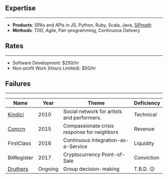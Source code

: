 ## Expertise

---

- **Products**: SPAs and APIs in JS, Python, Ruby, Scala, Java, [SIPmath](https://www.probabilitymanagement.org/sipmath)
- **Methods**: TDD, Agile, Pair-programming, Continuous Delivery

## Rates

---

- Software Development: $250/hr
- Non-profit Work (Hours Limited): $50/hr

## Failures

---

| Name                                        	| Year    	| Theme                                       	| Deficiency 	|
|---------------------------------------------	|---------	|---------------------------------------------	|------------	|
| [Kindici](https://angel.co/company/kindici) 	| 2010    	| Social network for artists and performers.  	| Technical  	|
| [Concrn](https://concrn.org/)               	| 2015    	| Compassionate crisis response for neighbors 	| Revenue    	|
| FirstClass                                  	| 2016    	| Continuous Integration-as-a-Service         	| Liquidity  	|
| BitRegister                                 	| 2017    	| Cryptocurrency Point-of-Sale                	| Conviction 	|
| [Druthers](https://druthers.app)            	| Ongoing 	| Group decision-making                       	|  T.B.D. 😉  |

